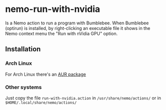# nemo-run-with-nvidia
Is a Nemo action to run a program with Bumblebee. When Bumblebee (optirun) is installed, by right-clicking an executable file it shows in the Nemo context menu the "Run with nVidia GPU" option.

## Installation

### Arch Linux

For Arch Linux there's an [AUR package](https://aur.archlinux.org/packages/nemo-run-with-nvidia/)

### Other systems

Just copy the file `run-with-nvidia.action` in `/usr/share/nemo/actions/` or in `$HOME/.local/share/nemo/actions/`
